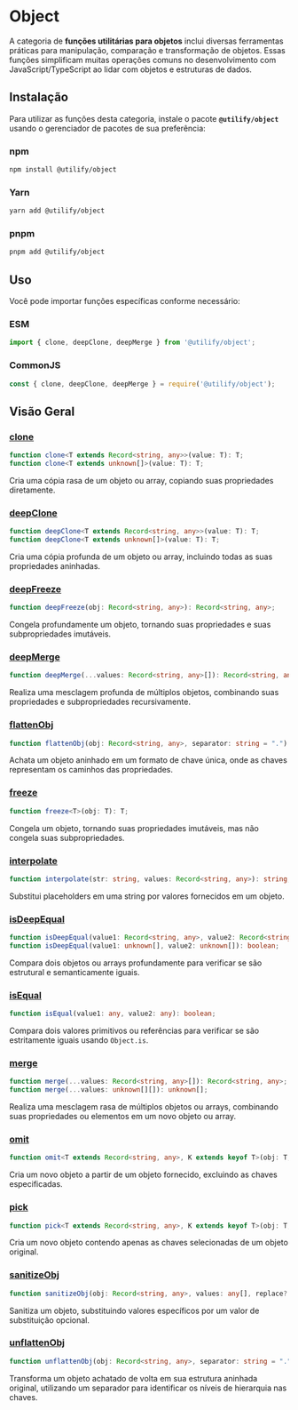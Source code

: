 # Object <Badge type="tip" text="1.0.0" />

A categoria de **funções utilitárias para objetos** inclui diversas ferramentas práticas para manipulação, comparação e transformação de objetos. Essas funções simplificam muitas operações comuns no desenvolvimento com JavaScript/TypeScript ao lidar com objetos e estruturas de dados.

## Instalação

Para utilizar as funções desta categoria, instale o pacote **`@utilify/object`** usando o gerenciador de pacotes de sua preferência:

### **npm**
```bash
npm install @utilify/object
```

### **Yarn**
```bash
yarn add @utilify/object
```

### **pnpm**
```bash
pnpm add @utilify/object
```

## Uso

Você pode importar funções específicas conforme necessário:

### **ESM**
```typescript
import { clone, deepClone, deepMerge } from '@utilify/object';
```

### **CommonJS**
```javascript
const { clone, deepClone, deepMerge } = require('@utilify/object');
```

## Visão Geral

### [clone](./clone.md)

```typescript
function clone<T extends Record<string, any>>(value: T): T;
function clone<T extends unknown[]>(value: T): T;
```

Cria uma cópia rasa de um objeto ou array, copiando suas propriedades diretamente.


### [deepClone](./deepClone.md)

```typescript
function deepClone<T extends Record<string, any>>(value: T): T;
function deepClone<T extends unknown[]>(value: T): T;
```

Cria uma cópia profunda de um objeto ou array, incluindo todas as suas propriedades aninhadas.


### [deepFreeze](./deepFreeze.md)

```typescript
function deepFreeze(obj: Record<string, any>): Record<string, any>;
```

Congela profundamente um objeto, tornando suas propriedades e suas subpropriedades imutáveis.


### [deepMerge](./deepMerge.md)

```typescript
function deepMerge(...values: Record<string, any>[]): Record<string, any>;
```

Realiza uma mesclagem profunda de múltiplos objetos, combinando suas propriedades e subpropriedades recursivamente.


### [flattenObj](./flattenObj.md)

```typescript
function flattenObj(obj: Record<string, any>, separator: string = "."): Record<string, any>;
```

Achata um objeto aninhado em um formato de chave única, onde as chaves representam os caminhos das propriedades.


### [freeze](./freeze.md)

```typescript
function freeze<T>(obj: T): T;
```

Congela um objeto, tornando suas propriedades imutáveis, mas não congela suas subpropriedades.


### [interpolate](./interpolate.md)

```typescript
function interpolate(str: string, values: Record<string, any>): string;
```

Substitui placeholders em uma string por valores fornecidos em um objeto.


### [isDeepEqual](./isDeepEqual.md)

```typescript
function isDeepEqual(value1: Record<string, any>, value2: Record<string, any>): boolean;
function isDeepEqual(value1: unknown[], value2: unknown[]): boolean;
```

Compara dois objetos ou arrays profundamente para verificar se são estrutural e semanticamente iguais.


### [isEqual](./isEqual.md)

```typescript
function isEqual(value1: any, value2: any): boolean;
```

Compara dois valores primitivos ou referências para verificar se são estritamente iguais usando `Object.is`.


### [merge](./merge.md)

```typescript
function merge(...values: Record<string, any>[]): Record<string, any>;
function merge(...values: unknown[][]): unknown[];
```

Realiza uma mesclagem rasa de múltiplos objetos ou arrays, combinando suas propriedades ou elementos em um novo objeto ou array.


### [omit](./omit.md)

```typescript
function omit<T extends Record<string, any>, K extends keyof T>(obj: T, keys: K[]): Omit<T, K>;
```

Cria um novo objeto a partir de um objeto fornecido, excluindo as chaves especificadas.


### [pick](./pick.md)

```typescript
function pick<T extends Record<string, any>, K extends keyof T>(obj: T, keys: K[]): Pick<T, K>;
```

Cria um novo objeto contendo apenas as chaves selecionadas de um objeto original.


### [sanitizeObj](./sanitizeObj.md)

```typescript
function sanitizeObj(obj: Record<string, any>, values: any[], replace?: any): Record<string, any>;
```

Sanitiza um objeto, substituindo valores específicos por um valor de substituição opcional.


### [unflattenObj](./unflattenObj.md)

```typescript
function unflattenObj(obj: Record<string, any>, separator: string = "."): Record<string, any>;
```

Transforma um objeto achatado de volta em sua estrutura aninhada original, utilizando um separador para identificar os níveis de hierarquia nas chaves.